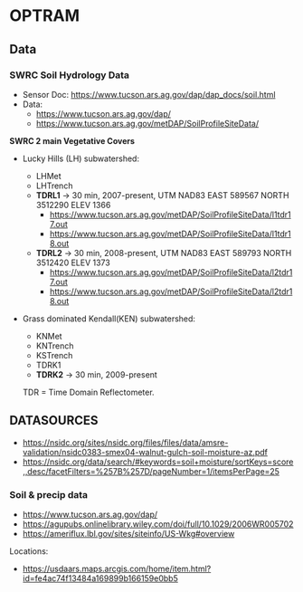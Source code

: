 # OPTRAM


## Data

### SWRC Soil Hydrology Data

- Sensor Doc: https://www.tucson.ars.ag.gov/dap/dap_docs/soil.html
- Data: 
  - https://www.tucson.ars.ag.gov/dap/
  - https://www.tucson.ars.ag.gov/metDAP/SoilProfileSiteData/


**SWRC 2 main Vegetative Covers**
- Lucky Hills (LH) subwatershed:
  - LHMet
  - LHTrench 
  - **TDRL1** -> 30 min, 2007-present, UTM NAD83 EAST 589567 NORTH 3512290 ELEV 1366
    - https://www.tucson.ars.ag.gov/metDAP/SoilProfileSiteData/l1tdr17.out
    - https://www.tucson.ars.ag.gov/metDAP/SoilProfileSiteData/l1tdr18.out
  - **TDRL2** -> 30 min, 2008-present, UTM NAD83 EAST 589793 NORTH 3512420 ELEV 1373
    - https://www.tucson.ars.ag.gov/metDAP/SoilProfileSiteData/l2tdr17.out
    - https://www.tucson.ars.ag.gov/metDAP/SoilProfileSiteData/l2tdr18.out   
- Grass dominated Kendall(KEN) subwatershed:
  - KNMet
  - KNTrench
  - KSTrench 
  - TDRK1
  - **TDRK2** -> 30 min, 2009-present


  TDR = Time Domain Reflectometer.




## DATASOURCES

- https://nsidc.org/sites/nsidc.org/files/files/data/amsre-validation/nsidc0383-smex04-walnut-gulch-soil-moisture-az.pdf
- https://nsidc.org/data/search/#keywords=soil+moisture/sortKeys=score,,desc/facetFilters=%257B%257D/pageNumber=1/itemsPerPage=25


### Soil & precip data
- https://www.tucson.ars.ag.gov/dap/
- https://agupubs.onlinelibrary.wiley.com/doi/full/10.1029/2006WR005702
- https://ameriflux.lbl.gov/sites/siteinfo/US-Wkg#overview

Locations: 
- https://usdaars.maps.arcgis.com/home/item.html?id=fe4ac74f13484a169899b166159e0bb5













